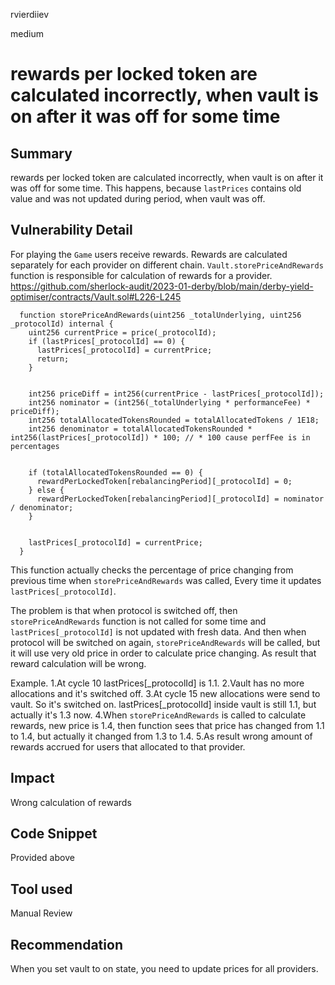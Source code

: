rvierdiiev

medium

# rewards per locked token are calculated incorrectly, when vault is on after it was off for some time

## Summary
rewards per locked token are calculated incorrectly, when vault is on after it was off for some time. This happens, because `lastPrices` contains old value and was not updated during period, when vault was off.
## Vulnerability Detail
For playing the `Game` users receive rewards. 
Rewards are calculated separately for each provider on different chain.
`Vault.storePriceAndRewards` function is responsible for calculation of rewards for a provider.
https://github.com/sherlock-audit/2023-01-derby/blob/main/derby-yield-optimiser/contracts/Vault.sol#L226-L245
```solidity
  function storePriceAndRewards(uint256 _totalUnderlying, uint256 _protocolId) internal {
    uint256 currentPrice = price(_protocolId);
    if (lastPrices[_protocolId] == 0) {
      lastPrices[_protocolId] = currentPrice;
      return;
    }


    int256 priceDiff = int256(currentPrice - lastPrices[_protocolId]);
    int256 nominator = (int256(_totalUnderlying * performanceFee) * priceDiff);
    int256 totalAllocatedTokensRounded = totalAllocatedTokens / 1E18;
    int256 denominator = totalAllocatedTokensRounded * int256(lastPrices[_protocolId]) * 100; // * 100 cause perfFee is in percentages


    if (totalAllocatedTokensRounded == 0) {
      rewardPerLockedToken[rebalancingPeriod][_protocolId] = 0;
    } else {
      rewardPerLockedToken[rebalancingPeriod][_protocolId] = nominator / denominator;
    }


    lastPrices[_protocolId] = currentPrice;
  }
```
This function actually checks the percentage of price changing from previous time when `storePriceAndRewards` was called, Every time it updates `lastPrices[_protocolId]`.

The problem is that when protocol is switched off, then `storePriceAndRewards` function is not called for some time and `lastPrices[_protocolId]` is not updated with fresh data. 
And then when protocol will be switched on again, `storePriceAndRewards` will be called, but it will use very old price in order to calculate price changing. As result that reward calculation will be wrong.

Example.
1.At cycle 10 lastPrices[_protocolId] is 1.1.
2.Vault has no more allocations and it's switched off.
3.At cycle 15 new allocations were send to vault. So it's switched on. lastPrices[_protocolId] inside vault is still 1.1, but actually it's 1.3 now.
4.When `storePriceAndRewards` is called to calculate rewards, new price is 1.4, then function sees that price has changed from 1.1 to 1.4, but actually it changed from 1.3 to 1.4.
5.As result wrong amount of rewards accrued for users that allocated to that provider.
## Impact
Wrong calculation of rewards
## Code Snippet
Provided above
## Tool used

Manual Review

## Recommendation
When you set vault to on state, you need to update prices for all providers.